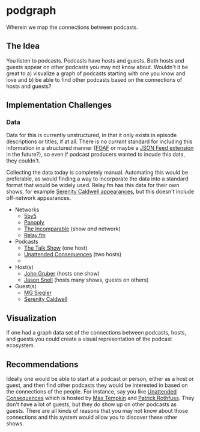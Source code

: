 # podgraph
Wherein we map the connections between podcasts.

## The Idea
You listen to podcasts. Podcasts have hosts and guests. Both hosts and guests appear on other podcasts you may not know about. Wouldn't it be great to a) visualize a graph of podcasts starting with one you know and love and b) be able to find other podcasts based on the connections of hosts and guests?

## Implementation Challenges

### Data
Data for this is currently unstructured, in that it only exists in episode descriptions or titles, if at all. There is no _current_ standard for including this information in a structured manner ([FOAF](http://www.foaf-project.org/) or maybe a [JSON Feed extension](https://jsonfeed.org/version/1#extensions) in the future?), so even if podcast producers wanted to incude this data, they couldn't.

Collecting the data today is completely manual. Automating this would be preferable, as would finding a way to incorporate the data into a standard format that would be widely used. Relay.fm has this data for their own shows, for example [Serenity Caldwell appearances](https://www.relay.fm/people/serenitycaldwell), but this doesn't include off-network appearances.

* Networks
	* [5by5](http://5by5.tv/)
	* [Panoply](http://panoply.fm/) 
	* [The Incomparable](https://www.theincomparable.com/) (show _and_ network)
	* [Relay.fm](https://www.relay.fm/)
* Podcasts
	* [The Talk Show](https://daringfireball.net/thetalkshow/) (one host)
	* [Unattended Consequences](https://unattendedconsequences.simplecast.fm/) (two hosts)
	* 
* Host(s)
	* [John Gruber](https://twitter.com/gruber) (hosts one show)
	* [Jason Snell](https://twitter.com/jsnell) (hosts many shows, guests on others)
* Guest(s)
	* [MG Siegler](https://twitter.com/mgsiegler)
	* [Serenity Caldwell](http://manyhats.tumblr.com/about)

## Visualization
If one had a graph data set of the connections between podcasts, hosts, and guests you could create a visual representation of the podcast ecosystem.

## Recommendations
Ideally one would be able to start at a podcast or person, either as a host or guest, and then find other podcasts they would be interested in based on the connections of the people. For instance, say you like [Unattended Consequences](https://unattendedconsequences.simplecast.fm/) which is hosted by [Max Tempkin](https://twitter.com/MaxTemkin) and [Patrick Rothfuss](http://www.patrickrothfuss.com/). They don't have a lot of guests, but they do show up on other podcasts as guests. There are all kinds of reasons that you may not know about those connections and this system would allow you to discover these other shows.

